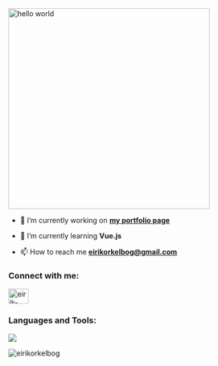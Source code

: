 <img align="center" alt="hello world" width="400" src="https://media.giphy.com/media/i4MAH84pqe2m2aVojc/giphy.gif"> 

- 🔭 I’m currently working on **<a href="https://github.com/EirikOrkelbog/portfolio">my portfolio page</a>**

- 🌱 I’m currently learning **Vue.js**

- 📫 How to reach me **eirikorkelbog@gmail.com**

<h3 align="left">Connect with me:</h3>
<p align="left">
<a href="https://linkedin.com/in/eirik-orkelbog" target="blank"><img align="center" src="https://raw.githubusercontent.com/rahuldkjain/github-profile-readme-generator/master/src/images/icons/Social/linked-in-alt.svg" alt="eirik-orkelbog" height="30" width="40" /></a>
</p>

<h3 align="left">Languages and Tools:</h3>
<p align="left"> 
  <img src="https://skillicons.dev/icons?i=html,css,js,vue,figma,git,postman" />
</p>

<p><img align="center" src="https://github-readme-streak-stats.herokuapp.com/?user=eirikorkelbog&" alt="eirikorkelbog" /></p>
